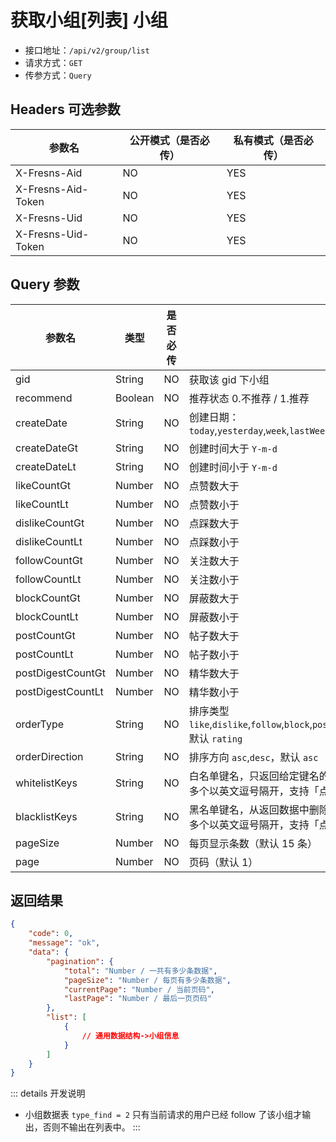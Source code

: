 # 获取小组[列表] 小组

- 接口地址：`/api/v2/group/list`
- 请求方式：`GET`
- 传参方式：`Query`

## Headers 可选参数

| 参数名 | 公开模式（是否必传） | 私有模式（是否必传） |
| --- | --- | --- |
| X-Fresns-Aid | NO | YES |
| X-Fresns-Aid-Token | NO | YES |
| X-Fresns-Uid | NO | YES |
| X-Fresns-Uid-Token | NO | YES |

## Query 参数

| 参数名 | 类型 | 是否必传 | 说明 |
| --- | --- | --- | --- |
| gid | String | NO | 获取该 gid 下小组 |
| recommend | Boolean | NO | 推荐状态 0.不推荐 / 1.推荐 |
| createDate | String | NO | 创建日期：`today`,`yesterday`,`week`,`lastWeek`,`month`,`lastMonth`,`year`,`lastYear` |
| createDateGt | String | NO | 创建时间大于 `Y-m-d` |
| createDateLt | String | NO | 创建时间小于 `Y-m-d` |
| likeCountGt | Number | NO | 点赞数大于 |
| likeCountLt | Number | NO | 点赞数小于 |
| dislikeCountGt | Number | NO | 点踩数大于 |
| dislikeCountLt | Number | NO | 点踩数小于 |
| followCountGt | Number | NO | 关注数大于 |
| followCountLt | Number | NO | 关注数小于 |
| blockCountGt | Number | NO | 屏蔽数大于 |
| blockCountLt | Number | NO | 屏蔽数小于 |
| postCountGt | Number | NO | 帖子数大于 |
| postCountLt | Number | NO | 帖子数小于 |
| postDigestCountGt | Number | NO | 精华数大于 |
| postDigestCountLt | Number | NO | 精华数小于 |
| orderType | String | NO | 排序类型 `like`,`dislike`,`follow`,`block`,`post`,`postDigest`,`createDate`,`random`,`rating`<br>默认 `rating` |
| orderDirection | String | NO | 排序方向 `asc`,`desc`，默认 `asc` |
| whitelistKeys | String | NO | 白名单键名，只返回给定键名的键值对<br>多个以英文逗号隔开，支持「点表示法」表示多维数组 |
| blacklistKeys | String | NO | 黑名单键名，从返回数据中删除指定的键值对<br>多个以英文逗号隔开，支持「点表示法」表示多维数组 |
| pageSize | Number | NO | 每页显示条数（默认 15 条） |
| page | Number | NO | 页码（默认 1） |

## 返回结果

```json
{
    "code": 0,
    "message": "ok",
    "data": {
        "pagination": {
            "total": "Number / 一共有多少条数据",
            "pageSize": "Number / 每页有多少条数据",
            "currentPage": "Number / 当前页码",
            "lastPage": "Number / 最后一页页码"
        },
        "list": [
            {
                // 通用数据结构->小组信息
            }
        ]
    }
}
```

::: details 开发说明
- 小组数据表 `type_find = 2` 只有当前请求的用户已经 follow 了该小组才输出，否则不输出在列表中。
:::